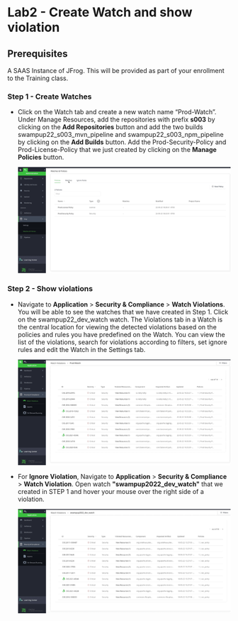 # Lab2 - Create Watch and show violation

## Prerequisites
A SAAS Instance of JFrog. This will be provided as part of your enrollment to the Training class.

### Step 1 - Create Watches

-  Click on the Watch tab and create a new watch name “Prod-Watch”. Under Manage Resources, add the repositories with prefix **s003** by clicking on the **Add Repositories** button and add the two builds swampup22_s003_mvn_pipeline and swampup22_s003_npm_pipeline by clicking on the **Add Builds** button. Add the Prod-Security-Policy and Prod-License-Policy that we just created by clicking on the **Manage Policies** button.

   ![New Watch](images/2-1.gif)

### Step 2 - Show violations

- Navigate to **Application** > **Security & Compliance** > **Watch Violations**. You will be able to see the watches that we have created in Step 1. Click on the swampup22_dev_watch watch. The Violations tab in a Watch is the central location for viewing the detected violations based on the policies and rules you have predefined on the Watch. You can view the list of the violations, search for violations according to filters, set ignore rules and edit the Watch in the Settings tab.

  ![New Watch](images/2-3.gif)

- For **Ignore Violation**, Navigate to **Application** > **Security & Compliance** > **Watch Violation**. Open watch **"swampup2022_dev_watch"** that we created in STEP 1 and hover your mouse over the right side of a violation. 

  ![New Watch](images/2-4.gif)